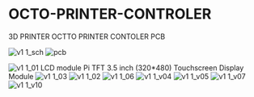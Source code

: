 # OCTO-PRINTER-CONTROLER
3D PRINTER OCTTO PRINTER CONTOLER PCB




![v1 1_sch](https://user-images.githubusercontent.com/11598835/46874568-6b81d880-ce74-11e8-9a5f-33d865bd414a.png)
![pcb](https://user-images.githubusercontent.com/11598835/46874576-6e7cc900-ce74-11e8-8845-7680d4051f0b.png)

![v1 1_01](https://user-images.githubusercontent.com/11598835/46874394-075f1480-ce74-11e8-8775-5a9fb0a5c464.png)
LCD module Pi TFT 3.5 inch (320*480) Touchscreen Display Module
![v1 1_03](https://user-images.githubusercontent.com/11598835/46874435-2198f280-ce74-11e8-87f1-3caa8f3d6df9.png)
![v1 1_02](https://user-images.githubusercontent.com/11598835/46874464-31b0d200-ce74-11e8-94b3-80f0f6aa0f80.png)
![v1 1_06](https://user-images.githubusercontent.com/11598835/46874484-383f4980-ce74-11e8-96f9-7d96574cf30b.png)
![v1 1_v04](https://user-images.githubusercontent.com/11598835/46874488-3a090d00-ce74-11e8-8dbe-bd7b972c1a39.png)
![v1 1_v05](https://user-images.githubusercontent.com/11598835/46874495-3b3a3a00-ce74-11e8-9089-30a53a3ec9b9.png)
![v1 1_v07](https://user-images.githubusercontent.com/11598835/46874502-3d03fd80-ce74-11e8-87f4-e5af33d6ef59.png)
![v1 1_v10](https://user-images.githubusercontent.com/11598835/46874505-3e352a80-ce74-11e8-9f56-d8e30af4f5fd.png)
